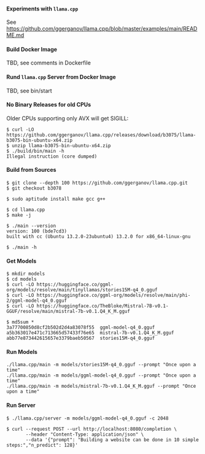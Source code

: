 #### Experiments with `llama.cpp`

See
https://github.com/ggerganov/llama.cpp/blob/master/examples/main/README.md

#### Build Docker Image

TBD, see comments in Dockerfile

#### Rund `llama.cpp` Server from Docker Image

TBD, see bin/start

#### No Binary Releases for old CPUs

Older CPUs supporting only AVX will get SIGILL:

    $ curl -LO https://github.com/ggerganov/llama.cpp/releases/download/b3075/llama-b3075-bin-ubuntu-x64.zip
    $ unzip llama-b3075-bin-ubuntu-x64.zip
    $ ./build/bin/main -h
    Illegal instruction (core dumped)

#### Build from Sources

    $ git clone --depth 100 https://github.com/ggerganov/llama.cpp.git
    $ git checkout b3078

    $ sudo aptitude install make gcc g++

    $ cd llama.cpp
    $ make -j

    $ ./main --version
    version: 100 (bde7cd3)
    built with cc (Ubuntu 13.2.0-23ubuntu4) 13.2.0 for x86_64-linux-gnu

    $ ./main -h

#### Get Models

    $ mkdir models
    $ cd models
    $ curl -LO https://huggingface.co/ggml-org/models/resolve/main/tinyllamas/stories15M-q4_0.gguf
    $ curl -LO https://huggingface.co/ggml-org/models/resolve/main/phi-2/ggml-model-q4_0.gguf
    $ curl -LO https://huggingface.co/TheBloke/Mistral-7B-v0.1-GGUF/resolve/main/mistral-7b-v0.1.Q4_K_M.gguf

    $ md5sum *
    3a77700850d8cf2b502d2d4a83078f55  ggml-model-q4_0.gguf
    a5b363017e471c713665d57433f76e65  mistral-7b-v0.1.Q4_K_M.gguf
    abb77e873442615657e3379baeb50567  stories15M-q4_0.gguf

#### Run Models

    ./llama.cpp/main -m models/stories15M-q4_0.gguf --prompt "Once upon a time"
    ./llama.cpp/main -m models/ggml-model-q4_0.gguf --prompt "Once upon a time"
    ./llama.cpp/main -m models/mistral-7b-v0.1.Q4_K_M.gguf --prompt "Once upon a time"

#### Run Server

    $ ./llama.cpp/server -m models/ggml-model-q4_0.gguf -c 2048

    $ curl --request POST --url http://localhost:8080/completion \
           --header "Content-Type: application/json" \
           --data '{"prompt": "Building a website can be done in 10 simple steps:","n_predict": 128}'
